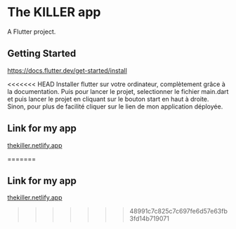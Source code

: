 # The KILLER app

A Flutter project.

## Getting Started

https://docs.flutter.dev/get-started/install

<<<<<<< HEAD
Installer flutter sur votre ordinateur, complètement grâce à la documentation.
Puis pour lancer le projet, selectionner le fichier main.dart et puis lancer le projet en cliquant sur le bouton start en haut à droite.
Sinon, pour plus de facilité cliquer sur le lien de mon application déployée.

## Link for my app 

[thekiller.netlify.app](https://thekiller.netlify.app/)

=======
## Link for my app 

[thekiller.netlify.app](https://thekiller.netlify.app/)
>>>>>>> 48991c7c825c7c697fe6d57e63fb3fd14b719071
